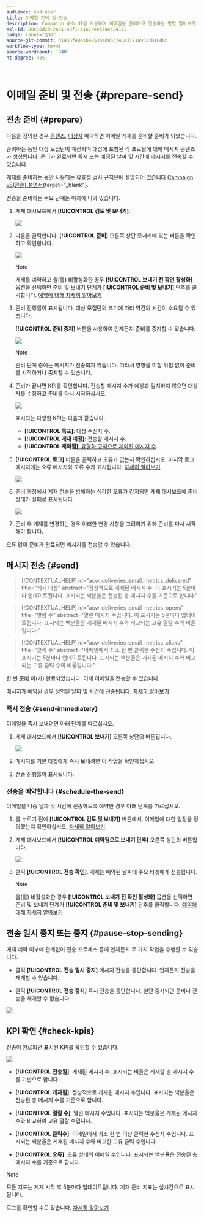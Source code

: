 ```yaml
---
audience: end-user
title: 이메일 준비 및 전송
description: Campaign Web UI를 사용하여 이메일을 준비하고 전송하는 방법 알아보기
exl-id: 80c16d2d-2a31-48f1-a161-ee574ec24172
badge: label="알파"
source-git-commit: d1a56f48e1b4253bad053745a3771a9527816d6b
workflow-type: tm+mt
source-wordcount: '840'
ht-degree: 48%

---
```



# 이메일 준비 및 전송 {#prepare-send}

## 전송 준비 {#prepare}

다음을 정의한 경우 [콘텐츠](../content/edit-content.md), [대상자](../audience/add-audience.md) 예약하면 이메일 게재를 준비할 준비가 되었습니다.

준비하는 동안 대상 모집단이 계산되며 대상에 포함된 각 프로필에 대해 메시지 콘텐츠가 생성됩니다. 준비가 완료되면 즉시 또는 예정된 날짜 및 시간에 메시지를 전송할 수 있습니다.

게재를 준비하는 동안 사용되는 유효성 검사 규칙은에 설명되어 있습니다 [Campaign v8(콘솔) 설명서](https://experienceleague.adobe.com/docs/campaign/campaign-v8/campaigns/send/validate/delivery-analysis.html){target="_blank"}.

전송을 준비하는 주요 단계는 아래에 나와 있습니다.

1. 게재 대시보드에서 **[!UICONTROL 검토 및 보내기]**.

   ![](assets/email-review-and-send.png)


1. 다음을 클릭합니다. **[!UICONTROL 준비]** 오른쪽 상단 모서리에 있는 버튼을 확인하고 확인합니다.

   ![](assets/email-prepare.png)

   >[!NOTE]
   >
   >게재를 예약하고 을(를) 비활성화한 경우 **[!UICONTROL 보내기 전 확인 활성화]** 옵션을 선택하면 준비 및 보내기 단계가 **[!UICONTROL 준비 및 보내기]** 단추를 클릭합니다. [예약에 대해 자세히 알아보기](../email/create-email.md#schedule)

1. 준비 진행률이 표시됩니다. 대상 모집단의 크기에 따라 약간의 시간이 소요될 수 있습니다.

   **[!UICONTROL 준비 중지]** 버튼을 사용하여 언제든지 준비를 중지할 수 있습니다.

   ![](assets/email-stop-preparation.png)

   >[!NOTE]
   >준비 단계 중에는 메시지가 전송되지 않습니다. 따라서 영향을 미칠 위험 없이 준비를 시작하거나 중지할 수 있습니다.

1. 준비가 끝나면 KPI를 확인합니다. 전송할 메시지 수가 예상과 일치하지 않으면 대상자를 수정하고 준비를 다시 시작하십시오.

   ![](assets/email-preparation-complete.png)

   표시되는 다양한 KPI는 다음과 같습니다.

   * **[!UICONTROL 목표]**: 대상 수신자 수.
   * **[!UICONTROL 게재 예정]**: 전송할 메시지 수.
   * **[!UICONTROL 제외됨]**[: 유형화 규칙으로 제외된 메시지 수](../advanced-settings/delivery-settings.md#typology).

1. **[!UICONTROL 로그]** 버튼을 클릭하고 오류가 없는지 확인하십시오. 마지막 로그 메시지에는 오류 메시지와 오류 수가 표시됩니다. [자세히 알아보기](delivery-logs.md)

   ![](assets/email-prepare-logs.png)

1. 준비 과정에서 게재 전송을 방해하는 심각한 오류가 감지되면 게재 대시보드에 준비 상태가 실패로 표시됩니다.

   ![](assets/email-prepare-error.png)

1. 준비 후 게재를 변경하는 경우 이러한 변경 사항을 고려하기 위해 준비를 다시 시작해야 합니다.

오류 없이 준비가 완료되면 메시지를 전송할 수 있습니다.

## 메시지 전송 {#send}

>[!CONTEXTUALHELP]
>id="acw_deliveries_email_metrics_delivered"
>title="게재 대상"
>abstract="정상적으로 게재된 메시지 수. 이 표시기는 5분마다 업데이트됩니다. 표시되는 백분율은 전송된 총 메시지 수를 기준으로 합니다."

>[!CONTEXTUALHELP]
>id="acw_deliveries_email_metrics_opens"
>title="열람 수"
>abstract="열린 메시지 수입니다. 이 표시기는 5분마다 업데이트됩니다. 표시되는 백분율은 게재된 메시지 수와 비교되는 고유 열람 수의 비율입니다."

>[!CONTEXTUALHELP]
>id="acw_deliveries_email_metrics_clicks"
>title="클릭 수"
>abstract="이메일에서 최소 한 번 클릭한 수신자 수입니다. 이 표시기는 5분마다 업데이트됩니다. 표시되는 백분율은 게재된 메시지 수와 비교되는 고유 클릭 수의 비율입니다."

한 번 [준비](#prepare) 이(가) 완료되었습니다. 이제 이메일을 전송할 수 있습니다.

메시지가 예약된 경우 정의된 날짜 및 시간에 전송됩니다. [자세히 알아보기](#schedule-the-send)

### 즉시 전송 {#send-immediately}

이메일을 즉시 보내려면 아래 단계를 따르십시오.

1. 게재 대시보드에서 **[!UICONTROL 보내기]** 오른쪽 상단의 버튼입니다.

   ![](assets/email-send.png)

1. 메시지를 기본 타겟에게 즉시 보내려면 이 작업을 확인하십시오.

1. 전송 진행률이 표시됩니다.

### 전송을 예약합니다 {#schedule-the-send}

이메일을 나중 날짜 및 시간에 전송하도록 예약한 경우 아래 단계를 따르십시오.

1. 를 누르기 전에 **[!UICONTROL 검토 및 보내기]** 버튼에서, 이메일에 대한 일정을 정의했는지 확인하십시오. [자세히 알아보기](../email/create-email.md#schedule)

1. 게재 대시보드에서 **[!UICONTROL 예약됨으로 보내기 단추]** 오른쪽 상단의 버튼입니다.

   ![](assets/email-send-as-scheduled.png)

1. 클릭 **[!UICONTROL 전송 확인]**. 게재는 예약된 날짜에 주요 타겟에게 전송됩니다.

   >[!NOTE]
   >
   >을(를) 비활성화한 경우 **[!UICONTROL 보내기 전 확인 활성화]** 옵션을 선택하면 준비 및 보내기 단계가 **[!UICONTROL 준비 및 보내기]** 단추를 클릭합니다. [예약에 대해 자세히 알아보기](../email/create-email.md#schedule)

## 전송 일시 중지 또는 중지 {#pause-stop-sending}

게재 예약 여부에 관계없이 전송 프로세스 중에 언제든지 두 가지 작업을 수행할 수 있습니다.

* 클릭 **[!UICONTROL 전송 일시 중지]** 메시지 전송을 중단합니다. 언제든지 전송을 재개할 수 있습니다.

* 클릭 **[!UICONTROL 전송 중지]** 즉시 전송을 중단합니다. 일단 중지되면 준비나 전송을 재개할 수 없습니다.

![](assets/email-send-pause-or-stop.png)

## KPI 확인 {#check-kpis}

전송이 완료되면 표시된 KPI를 확인할 수 있습니다.

![](assets/email-send-kpis.png)

* **[!UICONTROL 전송됨]**: 게재된 메시지 수. 표시되는 비율은 게재할 총 메시지 수를 기반으로 합니다.

* **[!UICONTROL 게재됨]**: 정상적으로 게재된 메시지 수입니다. 표시되는 백분율은 전송된 총 메시지 수를 기준으로 합니다.

* **[!UICONTROL 열람 수]**: 열린 메시지 수입니다. 표시되는 백분율은 게재된 메시지 수와 비교하여 고유 열람 수입니다.

* **[!UICONTROL 클릭수]**: 이메일에서 최소 한 번 이상 클릭한 수신자 수입니다. 표시되는 백분율은 게재된 메시지 수와 비교한 고유 클릭 수입니다.

* **[!UICONTROL 오류]**: 오류 상태의 이메일 수입니다. 표시되는 백분율은 전송된 총 메시지 수를 기준으로 합니다.

>[!NOTE]
>
>모든 지표는 게재 시작 후 5분마다 업데이트됩니다. 게재 준비 지표는 실시간으로 표시됩니다.

로그를 확인할 수도 있습니다. [자세히 알아보기](delivery-logs.md)